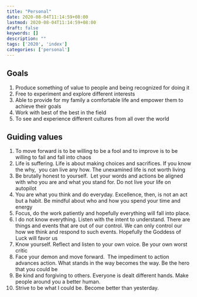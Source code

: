 ```yaml
---
title: "Personal"
date: 2020-08-04T11:14:59+08:00
lastmod: 2020-08-04T11:14:59+08:00
draft: false
keywords: []
description: ""
tags: ['2020', 'index']
categories: ['personal']
---
```


## Goals

1. Produce something of value to people and being recognized for doing it
2. Free to experiment and explore different interests
3. Able to provide for my family a comfortable life and empower them to achieve their goals
4. Work with best of the best in the field
5. To see and experience different cultures from all over the world

## Guiding values

1. To move forward is to be willing to be a fool and to improve is to be willing to fail and fall into chaos 
2. Life is suffering. Life is about making choices and sacrifices. If you know the why,  you can live any how. The unexamined life is not worth living
3. Be brutally honest to yourself.  Let your words and actions be aligned with who you are and what you stand for. Do not live your life on autopilot
4. You are what you think and do everyday. Excellence, then, is not an act but a habit. Be mindful about who and how you spend your time and energy
5. Focus, do the work patiently and hopefully everything will fall into place.
6. I do not know everything. Listen with the intent to understand. There are things and events that are out of our control. We can only control our how we think and respond to such events. Hopefully the Goddess of Luck will favor us 
7. Know yourself. Reflect and listen to your own voice. Be your own worst critic
8. Face your demon and move forward.  The impediment to action advances action. What stands in the way becomes the way. Be the hero that you could be
9. Be kind and forgiving to others. Everyone is dealt different hands. Make people around you a better human.
10. Strive to be what I could be. Become better than yesterday.

<!--more-->
